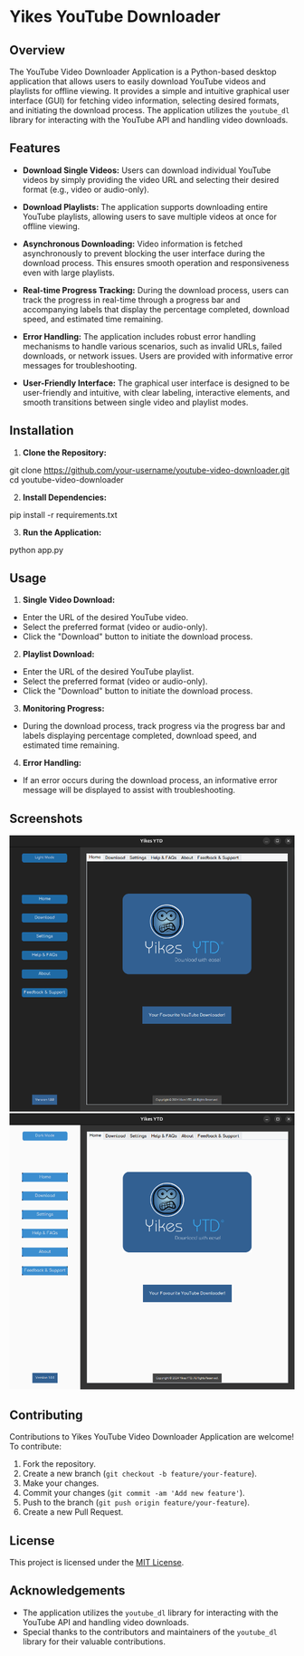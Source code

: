 # Yikes YouTube Downloader

## Overview

The YouTube Video Downloader Application is a Python-based desktop application that allows users to easily download YouTube videos and playlists for offline viewing. It provides a simple and intuitive graphical user interface (GUI) for fetching video information, selecting desired formats, and initiating the download process. The application utilizes the `youtube_dl` library for interacting with the YouTube API and handling video downloads.

## Features

- **Download Single Videos:** Users can download individual YouTube videos by simply providing the video URL and selecting their desired format (e.g., video or audio-only).
  
- **Download Playlists:** The application supports downloading entire YouTube playlists, allowing users to save multiple videos at once for offline viewing.
  
- **Asynchronous Downloading:** Video information is fetched asynchronously to prevent blocking the user interface during the download process. This ensures smooth operation and responsiveness even with large playlists.
  
- **Real-time Progress Tracking:** During the download process, users can track the progress in real-time through a progress bar and accompanying labels that display the percentage completed, download speed, and estimated time remaining.
  
- **Error Handling:** The application includes robust error handling mechanisms to handle various scenarios, such as invalid URLs, failed downloads, or network issues. Users are provided with informative error messages for troubleshooting.
  
- **User-Friendly Interface:** The graphical user interface is designed to be user-friendly and intuitive, with clear labeling, interactive elements, and smooth transitions between single video and playlist modes.

## Installation

1. **Clone the Repository:**

git clone https://github.com/your-username/youtube-video-downloader.git
cd youtube-video-downloader

2. **Install Dependencies:**

pip install -r requirements.txt

3. **Run the Application:**

python app.py

## Usage

1. **Single Video Download:**
- Enter the URL of the desired YouTube video.
- Select the preferred format (video or audio-only).
- Click the "Download" button to initiate the download process.

2. **Playlist Download:**
- Enter the URL of the desired YouTube playlist.
- Select the preferred format (video or audio-only).
- Click the "Download" button to initiate the download process.

3. **Monitoring Progress:**
- During the download process, track progress via the progress bar and labels displaying percentage completed, download speed, and estimated time remaining.

4. **Error Handling:**
- If an error occurs during the download process, an informative error message will be displayed to assist with troubleshooting.

## Screenshots

![Screenshot 1](./images/yikesdark.png)
![Screenshot 2](./images/yikeslight.png)

## Contributing

Contributions to Yikes YouTube Video Downloader Application are welcome! To contribute:

1. Fork the repository.
2. Create a new branch (`git checkout -b feature/your-feature`).
3. Make your changes.
4. Commit your changes (`git commit -am 'Add new feature'`).
5. Push to the branch (`git push origin feature/your-feature`).
6. Create a new Pull Request.

## License

This project is licensed under the [MIT License](LICENSE).

## Acknowledgements

- The application utilizes the `youtube_dl` library for interacting with the YouTube API and handling video downloads.
- Special thanks to the contributors and maintainers of the `youtube_dl` library for their valuable contributions.

